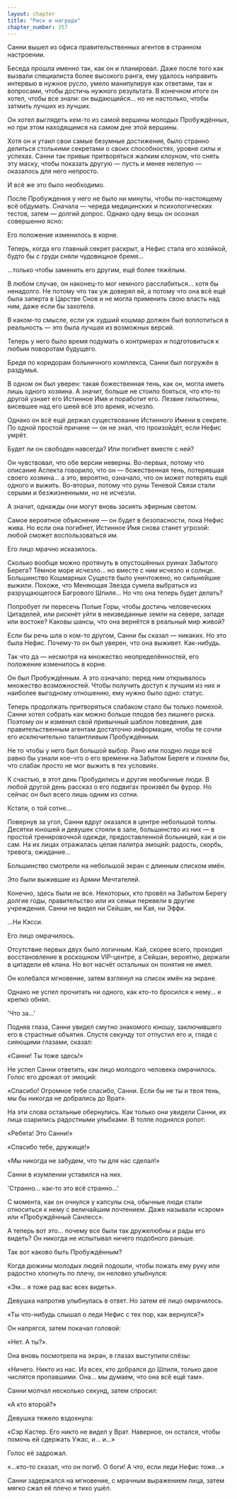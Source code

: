 ```yaml
---
layout: chapter
title: "Риск и награда"
chapter_number: 357
---
```


Санни вышел из офиса правительственных агентов в странном настроении.

Беседа прошла именно так, как он и планировал. Даже после того как вызвали специалиста более высокого ранга, ему удалось направить интервью в нужное русло, умело манипулируя как ответами, так и вопросами, чтобы достичь нужного результата. В конечном итоге он хотел, чтобы все знали: он выдающийся… но не настолько, чтобы затмить лучших из лучших.

Он хотел выглядеть кем-то из самой вершины молодых Пробуждённых, но при этом находящимся на самом дне этой вершины.

Хотя он и утаил свои самые безумные достижения, было странно делиться столькими секретами о своих способностях, уровне силы и успехах. Санни так привык притворяться жалким клоуном, что снять эту маску, чтобы показать другую — пусть и менее нелепую — оказалось для него непросто.

И всё же это было необходимо.

После Пробуждения у него не было ни минуты, чтобы по-настоящему всё обдумать. Сначала — череда медицинских и психологических тестов, затем — долгий допрос. Однако одну вещь он осознал совершенно ясно:

Его положение изменилось в корне.

Теперь, когда его главный секрет раскрыт, а Нефис стала его хозяйкой, будто бы с груди сняли чудовищное бремя...

...только чтобы заменить его другим, ещё более тяжёлым.

В любом случае, он наконец-то мог немного расслабиться… хотя бы ненадолго. Не потому что так уж доверял ей, а потому что она всё ещё была заперта в Царстве Снов и не могла применить свою власть над ним, даже если бы захотела.

В каком-то смысле, если уж худший кошмар должен был воплотиться в реальность — это была лучшая из возможных версий.

Теперь у него было время подумать о контрмерах и подготовиться к любым поворотам будущего.

Бредя по коридорам больничного комплекса, Санни был погружён в раздумья.

В одном он был уверен: такая божественная тень, как он, могла иметь лишь одного хозяина. А значит, больше не стоило бояться, что кто-то другой узнает его Истинное Имя и поработит его. Лезвие гильотины, висевшее над его шеей всё это время, исчезло.

Однако он всё ещё держал существование Истинного Имени в секрете. По одной простой причине — он не знал, что произойдёт, если Нефис умрёт.

Будет ли он свободен навсегда? Или погибнет вместе с ней?

Он чувствовал, что обе версии неверны. Во-первых, потому что описание Аспекта говорило, что он — божественная тень, потерявшая своего хозяина… а это, вероятно, означало, что он может потерять ещё одного и выжить. Во-вторых, потому что руны Теневой Связи стали серыми и безжизненными, но не исчезли.

А значит, однажды они могут вновь засиять эфирным светом.

Самое вероятное объяснение — он будет в безопасности, пока Нефис жива. Но если она погибнет, Истинное Имя снова станет угрозой: любой сможет воспользоваться им.

Его лицо мрачно исказилось.

Сколько вообще можно протянуть в опустошённых руинах Забытого Берега? Тёмное море исчезло… но вместе с ним исчезло и солнце. Большинство Кошмарных Существ было уничтожено, но сильнейшие выжили. Похоже, что Меняющая Звезда сумела выбраться из разрущающегося Багрового Шпиля… Но что она теперь будет делать?

Попробует ли пересечь Полые Горы, чтобы достичь человеческих Цитаделей, или рискнёт уйти в неизведанные земли на севере, западе или востоке? Каковы шансы, что она вернётся в реальный мир живой?

Если бы речь шла о ком-то другом, Санни бы сказал — никаких. Но это была Нефис. Почему-то он был уверен, что она выживет. Как-нибудь.

Так что да — несмотря на множество неопределённостей, его положение изменилось в корне.

Он был Пробуждённым. А это означало: перед ним открывалось множество возможностей. Чтобы получить доступ к лучшим из них и наиболее выгодному отношению, ему нужно было одно: статус.

Теперь продолжать притворяться слабаком стало бы только помехой. Санни хотел собрать как можно больше плодов без лишнего риска. Поэтому он и изменил свой привычный шаблон поведения, дав правительственным агентам достаточно информации, чтобы те сочли его исключительно талантливым Пробуждённым.

Не то чтобы у него был большой выбор. Рано или поздно люди всё равно бы узнали кое-что о его времени на Забытом Береге и поняли бы, что слабак просто не мог выжить в тех условиях.

К счастью, в этот день Пробудились и другие необычные люди. В любой другой день рассказ о его подвигах произвёл бы фурор. Но сейчас он был всего лишь одним из сотни.

Кстати, о той сотне…

Повернув за угол, Санни вдруг оказался в центре небольшой толпы. Десятки юношей и девушек стояли в зале, большинство из них — в простой тренировочной одежде, предоставленной больницей, как и он сам. На их лицах отражалась целая палитра эмоций: радость, скорбь, тревога, ожидание…

Большинство смотрели на небольшой экран с длинным списком имён.

Это были выжившие из Армии Мечтателей.

Конечно, здесь были не все. Некоторых, кто провёл на Забытом Берегу долгие годы, правительство или их семьи перевели в другие учреждения. Санни не видел ни Сейшан, ни Кая, ни Эффи.

…Ни Кэсси.

Его лицо омрачилось.

Отсутствие первых двух было логичным. Кай, скорее всего, проходил восстановление в роскошном VIP-центре, а Сейшан, вероятно, держали в цитадели её клана. Но вот насчёт остальных он понятия не имел.

Он колебался мгновение, затем взглянул на список имён на экране.

Однако не успел прочитать ни одного, как кто-то бросился к нему… и крепко обнял.

'Что за…'

Подняв глаза, Санни увидел смутно знакомого юношу, заключившего его в страстные объятия. Спустя секунду тот отпустил его и, глядя с сияющими глазами, сказал:

«Санни! Ты тоже здесь!»

Не успел Санни ответить, как лицо молодого человека омрачилось. Голос его дрожал от эмоций:

«Спасибо! Огромное тебе спасибо, Санни. Если бы не ты и твоя тень, мы бы никогда не добрались до Врат».

На эти слова остальные обернулись. Как только они увидели Санни, их лица озарились радостными улыбками. В толпе поднялся ропот:

«Ребята! Это Санни!»

«Спасибо тебе, дружище!»

«Мы никогда не забудем, что ты для нас сделал!»

Санни в изумлении уставился на них.

'Странно… как-то это всё странно…'

С момента, как он очнулся у капсулы сна, обычные люди стали относиться к нему с величайшим почтением. Даже называли «сэром» или «Пробуждённый Санлесс».

А теперь вот это… почему все были так дружелюбны и рады его видеть? Он никогда не испытывал ничего подобного раньше.

Так вот каково быть Пробуждённым?

Когда дюжины молодых людей подошли, чтобы пожать ему руку или радостно хлопнуть по плечу, он неловко улыбнулся:

«Эм… я тоже рад вас всех видеть».

Девушка напротив улыбнулась в ответ. Но затем её лицо омрачилось.

«Ты что-нибудь слышал о леди Нефис с тех пор, как вернулся?»

Он напрягся, затем покачал головой:

«Нет. А ты?».

Она вновь посмотрела на экран, в глазах выступили слёзы:

«Ничего. Никто из нас. Из всех, кто добрался до Шпиля, только двое числятся пропавшими. Она… мы думаем, что она всё ещё там».

Санни молчал несколько секунд, затем спросил:

«А кто второй?»

Девушка тяжело вздохнула:

«Сэр Кастер. Его никто не видел у Врат. Наверное, он остался, чтобы помочь ей сдержать Ужас, и… и…»

Голос её задрожал.

«…кто-то сказал, что он погиб. О боги! А что, если леди Нефис тоже…»

Санни задержался на мгновение, с мрачным выражением лица, затем мягко сжал её плечо и тихо ушёл.